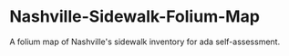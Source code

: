 # Nashville-Sidewalk-Folium-Map
A folium map of Nashville's sidewalk inventory for ada self-assessment.

